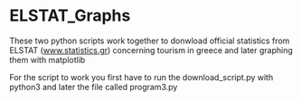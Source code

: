 # ELSTAT_Graphs
These two python scripts work together to donwload official statistics from ELSTAT (www.statistics.gr) concerning tourism in greece and later graphing them with matplotlib

For the script to work you first have to run the download_script.py with python3 and later the file called program3.py
